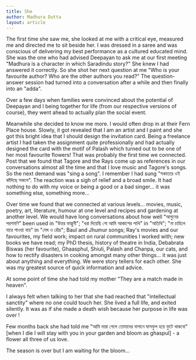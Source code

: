 ```yaml
---
title: She
author: Madhura Dutta
layout: article
---
```


The first time she saw me, she looked at me with a critical eye, measured me
and directed me to sit beside her. I was dressed in a saree and was
conscious of delivering my best performance as a cultured educated mind.
She was the one who had advised Deepayan to ask me at our first meeting
"Madhura is a character in which Saradindu story?" She knew I had
answered it correctly. So she shot her next question at me "Who is your
favourite author? Who are the other authors you read?" The question-
answer session had turned into a conversation after a while and then
finally into an "adda".

Over a few days when families were convinced about the potential of
Deepayan and I being together for life (from our respective versions of
course), they went ahead to actually plan the social event.

Meanwhile she decided to know me more. I would often drop in at their
Fern Place house. Slowly, it got revealed that I am an artist and I
paint and she got this bright idea that I should design the invitation
card. Being a freelance artist I had taken the assignment quite
professionally and had actually designed the card with the motif of
Palash which turned out to be one of her most favourite flowers! That
was probably the first time we connected. Post that we found that Tagore
and the Rays come up as references in our conversations almost all the
time and that I love music and Tagore's songs. So the next demand was
"sing a song". I remember I had sung "সকাতরে ওই কাঁদিছে সকলে". The
reaction was a sigh of relief and a broad smile. It had nothing to do
with my voice or being a good or a bad singer... it was something else,
something more...

Over time we found that we connected at various levels... movies, music,
poetry, art, literature, humour at one level and recipes and gardening
at another level. We would have long conversations about how well
"আগুনের পরশমণি" been used in "উত্তর ফাল্গুনী"; "ধরা দিয়েছি গো
আমি আকাশের পাখি" in "অতিথি"; "না চাহিলে যারে পাওয়া যায়" in "মেঘ ও
রৌদ্র"; Baul and Jhumur songs; Ray's movies and our favourites, my
field work; impact on rural communities I worked with; new books we have
read; my PhD thesis, history of theatre in India, Debabrata Biswas (her
favourite), Ghaasphul, Shiuli, Palash and Chanpa, our cats, and how to
rectify disasters in cooking amongst many other things... it was just
about anything and everything. We were story tellers for each other. She
was my greatest source of quick information and advice.

At some point of time she had told my mother "They are a match made in
heaven".

I always felt when talking to her that she had reached that
"intellectual sanctity" where no one could touch her. She lived a full
life, and exited silently. It was as if she made a death wish because
her purpose in life was over !

Few months back she had told me "আমি মারা গেলে তোমাদের বাগানে ঘাসফুল
হয়ে ফুটে থাকবো" [when I die I will stay with you in your garden and
bloom as ghaspul] - a flower all three of us love.

The season is over but I am waiting for the bloom...


